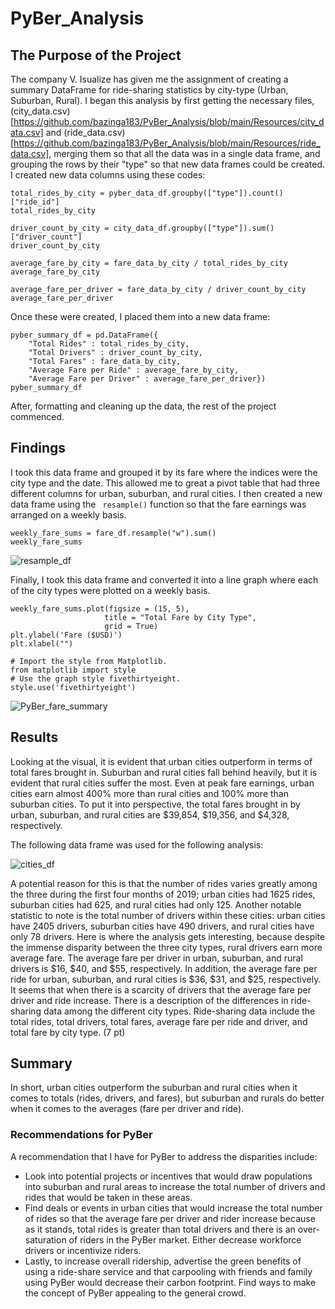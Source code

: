 # PyBer_Analysis

## The Purpose of the Project
The company V. Isualize has given me the assignment of creating a summary DataFrame for ride-sharing statistics by city-type (Urban, Suburban, Rural). I began this analysis by first getting the necessary files, (city_data.csv)[https://github.com/bazinga183/PyBer_Analysis/blob/main/Resources/city_data.csv] and (ride_data.csv)[https://github.com/bazinga183/PyBer_Analysis/blob/main/Resources/ride_data.csv], merging them so that all the data was in a single data frame, and grouping the rows by their "type" so that new data frames could be created. I created new data columns using these codes:
 
```
total_rides_by_city = pyber_data_df.groupby(["type"]).count()["ride_id"]
total_rides_by_city

driver_count_by_city = city_data_df.groupby(["type"]).sum()["driver_count"]
driver_count_by_city

average_fare_by_city = fare_data_by_city / total_rides_by_city
average_fare_by_city

average_fare_per_driver = fare_data_by_city / driver_count_by_city
average_fare_per_driver
```
Once these were created, I placed them into a new data frame:

```
pyber_summary_df = pd.DataFrame({
    "Total Rides" : total_rides_by_city,
    "Total Drivers" : driver_count_by_city,
    "Total Fares" : fare_data_by_city,
    "Average Fare per Ride" : average_fare_by_city,
    "Average Fare per Driver" : average_fare_per_driver})
pyber_summary_df
```
After, formatting and cleaning up the data, the rest of the project commenced.

## Findings
I took this data frame and grouped it by its fare where the indices were the city type and the date. This allowed me to great a pivot table that had three different columns for urban, suburban, and rural cities. I then created a new data frame using the ``` resample()``` function so that the fare earnings was arranged on a weekly basis.

```
weekly_fare_sums = fare_df.resample("w").sum()
weekly_fare_sums
```

![resample_df](https://user-images.githubusercontent.com/46951897/126935826-71d48313-6e4a-4b6f-a6d5-915691356ec9.JPG)


Finally, I took this data frame and converted it into a line graph where each of the city types were plotted on a weekly basis.

```
weekly_fare_sums.plot(figsize = (15, 5),
                     title = "Total Fare by City Type",
                     grid = True)
plt.ylabel('Fare ($USD)')
plt.xlabel("")

# Import the style from Matplotlib.
from matplotlib import style
# Use the graph style fivethirtyeight.
style.use('fivethirtyeight')
```

![PyBer_fare_summary](https://user-images.githubusercontent.com/46951897/126935994-410519de-bb36-46bd-b61a-a4422d571fdd.png)

## Results
Looking at the visual, it is evident that urban cities outperform in terms of total fares brought in. Suburban and rural cities fall behind heavily, but it is evident that rural cities suffer the most. Even at peak fare earnings, urban cities earn almost 400% more than rural cities and 100% more than suburban cities. 
To put it into perspective, the total fares brought in by urban, suburban, and rural cities are $39,854, $19,356, and $4,328, respectively.

The following data frame was used for the following analysis:

![cities_df](https://user-images.githubusercontent.com/46951897/126935809-395b62b8-4e42-4095-8643-18ba5a7bc5f0.JPG)

A potential reason for this is that the number of rides varies greatly among the three during the first four months of 2019; urban cities had 1625  rides, suburban cities had 625, and rural cities had only 125.
Another notable statistic to note is the total number of drivers within these cities: 
urban cities have 2405 drivers, suburban cities have 490 drivers, and rural cities have only 78 drivers.
Here is where the analysis gets interesting, because despite the immense disparity between the three city types, rural drivers earn more average fare. The average fare per driver in urban, suburban, and rural drivers is $16, $40, and $55, respectively.
In addition, the average fare per ride for urban, suburban, and rural cities is $36, $31, and $25, respectively.
It seems that when there is a scarcity of drivers that the average fare per driver and ride increase. 
There is a description of the differences in ride-sharing data among the different city types. Ride-sharing data include the total rides, total drivers, total fares, average fare per ride and driver, and total fare by city type. (7 pt)

## Summary
In short, urban cities outperform the suburban and rural cities when it comes to totals (rides, drivers, and fares), but suburban and rurals do better when it comes to the averages (fare per driver and ride).

### Recommendations for PyBer
A recommendation that I have for PyBer to address the disparities include:
  - Look into potential projects or incentives that would draw populations into suburban and rural areas to increase the total number of drivers and rides that would be taken in these areas.
  - Find deals or events in urban cities that would increase the total number of rides so that the average fare per driver and rider increase because as it stands, total rides is greater than total drivers and there is an over-saturation of riders in the PyBer market. Either decrease workforce drivers or incentivize riders.
  - Lastly, to increase overall ridership, advertise the green benefits of using a ride-share service and that carpooling with friends and family using PyBer would decrease their carbon footprint. Find ways to make the concept of PyBer appealing to the general crowd.
